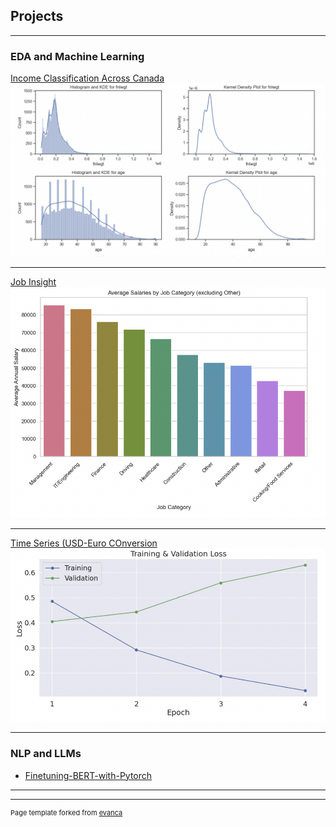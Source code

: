 ## Projects

---

### EDA and Machine Learning

[Income Classification Across Canada](https://github.com/sandipd5/Income-Class-Exploration-Visual-Insights)
<img src="images/histogram.png?raw=true"/>

---
[Job Insight](https://github.com/sandipd5/canada-job-insights)
<img src="images/jobinsight.png?raw=true"/>

---
[Time Series (USD-Euro COnversion](https://github.com/sandipd5/time-series-Euro-USD/tree/main)
<img src="images/finetunebert.png?raw=true"/>

---


### NLP and LLMs

- [Finetuning-BERT-with-Pytorch](https://github.com/sandipd5/Finetuning-BERT-with-Pytorch)
  


---

---
<p style="font-size:11px">Page template forked from <a href="https://github.com/evanca/quick-portfolio">evanca</a></p>
<!-- Remove above link if you don't want to attibute -->
